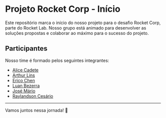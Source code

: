 # Projeto Rocket Corp - Início

Este repositório marca o início do nosso projeto para o desafio Rocket Corp, parte do Rocket Lab. Nosso grupo está animado para desenvolver as soluções propostas e colaborar ao máximo para o sucesso do projeto.

## Participantes

Nosso time é formado pelos seguintes integrantes:

- [Alice Cadete](https://github.com/alicecadete28)  
- [Arthur Lins](https://github.com/ArthurLins00)  
- [Erico Chen](https://github.com/erico-chen)  
- [Luan Bezerra](https://github.com/luanbezerra)  
- [José Mário](https://github.com/MF853)  
- [Raylandson Cesário](https://github.com/Raylandson)  

---

Vamos juntos nessa jornada! 🚀
